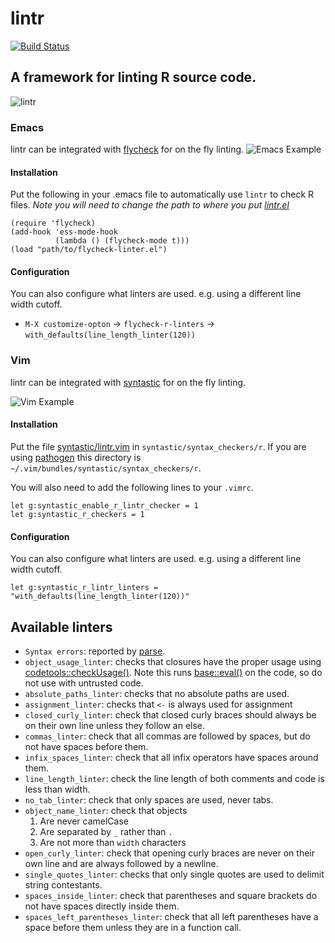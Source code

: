 # lintr
[![Build Status](https://travis-ci.org/jimhester/lintr.png?branch=master)](https://travis-ci.org/jimhester/lintr)

## A framework for linting R source code. ##

![lintr](lintr.gif "lintr")

### Emacs ###
lintr can be integrated with
[flycheck](https://github.com/flycheck/flycheck) for on the fly linting.
![Emacs Example](flycheck.gif "Emacs Example")

#### Installation ####
Put the following in your .emacs file to automatically use `lintr` to check R
files.  *Note you will need to change the path to where you put
[lintr.el](https://github.com/jimhester/lintr/raw/master/inst/flycheck/lintr.el)*

```emacs
(require 'flycheck)
(add-hook 'ess-mode-hook
          (lambda () (flycheck-mode t)))
(load "path/to/flycheck-linter.el")
```
#### Configuration ####
You can also configure what linters are used. e.g. using a different line width cutoff.
- `M-X customize-opton` -> `flycheck-r-linters` -> `with_defaults(line_length_linter(120))`

### Vim
lintr can be integrated with
[syntastic](https://github.com/scrooloose/syntastic) for on the fly linting.

![Vim Example](syntastic.gif "Vim Example")

#### Installation ####
Put the file [syntastic/lintr.vim](syntastic/lintr.vim)
in `syntastic/syntax_checkers/r`.  If you are using
[pathogen](https://github.com/tpope/vim-pathogen) this directory is
`~/.vim/bundles/syntastic/syntax_checkers/r`.

You will also need to add the following lines to your `.vimrc`.
```vim
let g:syntastic_enable_r_lintr_checker = 1
let g:syntastic_r_checkers = 1
```
#### Configuration ####
You can also configure what linters are used. e.g. using a different line width cutoff.
```vim
let g:syntastic_r_lintr_linters = "with_defaults(line_length_linter(120))"
```

## Available linters ##

* `Syntax errors`: reported by [parse](http://www.inside-r.org/r-doc/base/parse).
* `object_usage_linter`: checks that closures have the proper usage using
  [codetools::checkUsage()](http://www.inside-r.org/r-doc/codetools/checkUsage).  Note this runs
  [base::eval()](http://www.inside-r.org/r-doc/base/eval) on the code, so do not use with untrusted code.
* `absolute_paths_linter`: checks that no absolute paths are used.
* `assignment_linter`: checks that `<-` is always used for assignment
* `closed_curly_linter`: check that closed curly braces should always be on their
  own line unless they follow an else.
* `commas_linter`: check that all commas are followed by spaces, but do not
  have spaces before them.
* `infix_spaces_linter`: check that all infix operators have spaces around them.
* `line_length_linter`: check the line length of both comments and code is less than
  width.
* `no_tab_linter`: check that only spaces are used, never tabs.
* `object_name_linter`: check that objects
  1. Are never camelCase
  2. Are separated by `_` rather than `.`
  3. Are not more than `width` characters
* `open_curly_linter`: check that opening curly braces are never on their own
  line and are always followed by a newline.
* `single_quotes_linter`: checks that only single quotes are used to delimit
  string contestants.
* `spaces_inside_linter`: check that parentheses and square brackets do not have
  spaces directly inside them.
* `spaces_left_parentheses_linter`: check that all left parentheses have a space before them
  unless they are in a function call.
